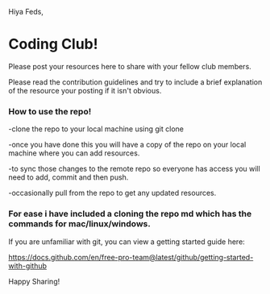Hiya Feds, 

# Coding Club!

Please post your resources here to share with your fellow club members.

Please read the contribution guidelines and try to include a brief explanation of the resource your posting if it isn't obvious.

### How to use the repo!

 -clone the repo to your local machine using git clone 

 -once you have done this you will have a copy of the repo on your local machine where you can add resources.

 -to sync those changes to the remote repo so everyone has access you will need to add, commit and then push.
 
 -occasionally pull from the repo to get any updated resources.



### For ease i have included a cloning the repo md which has the commands for mac/linux/windows. 

If you are unfamiliar with git, you can view a getting started guide here:

https://docs.github.com/en/free-pro-team@latest/github/getting-started-with-github




Happy Sharing!



